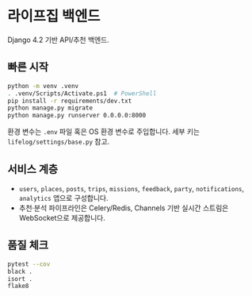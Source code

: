 ﻿# 라이프집 백엔드

Django 4.2 기반 API/추천 백엔드.

## 빠른 시작

```bash
python -m venv .venv
. .venv/Scripts/Activate.ps1  # PowerShell
pip install -r requirements/dev.txt
python manage.py migrate
python manage.py runserver 0.0.0.0:8000
```

환경 변수는 `.env` 파일 혹은 OS 환경 변수로 주입합니다. 세부 키는 `lifelog/settings/base.py` 참고.

## 서비스 계층
- `users`, `places`, `posts`, `trips`, `missions`, `feedback`, `party`, `notifications`, `analytics` 앱으로 구성합니다.
- 추천·분석 파이프라인은 Celery/Redis, Channels 기반 실시간 스트림은 WebSocket으로 제공합니다.

## 품질 체크
```bash
pytest --cov
black .
isort .
flake8
```


